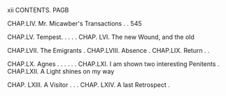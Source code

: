 xii                              CONTENTS.
                                                             PAGB

CHAP.LIV. Mr. Micawber's Transactions                  . .   545


CHAP.LV. Tempest.        . . . .
CHAP. LVI. The new Wound, and the old


CHAP.LVII. The Emigrants         .
CHAP.LVIII. Absence          .
CHAP.LIX. Return   .     .

CHAP.LX. Agnes         . .           .   .   . .
CHAP.LXI. I am shown two interesting Penitents     .
CHAP.LXII. A Light shines on my way

CHAP. LXIII. A Visitor   . . .
CHAP. LXIV.   A last Retrospect .
